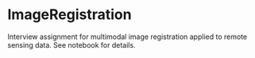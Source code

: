 # ImageRegistration
Interview assignment for multimodal image registration applied to remote sensing data. See notebook for details.
